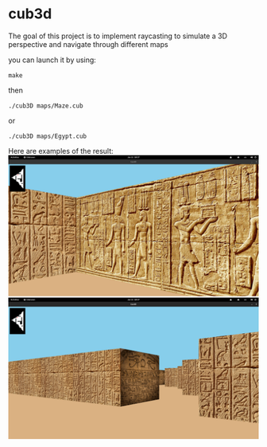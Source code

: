# cub3d

The goal of this project is to implement raycasting to simulate a 3D perspective and navigate through different maps

you can launch it by using:
```
make
```
then
```
./cub3D maps/Maze.cub
```
or
```
./cub3D maps/Egypt.cub
```

Here are examples of the result:
![example view](https://github.com/HaniaKhater/cub3D/blob/main/textures/example.png)
![example view](https://github.com/HaniaKhater/cub3D/blob/main/textures/example1.png)
